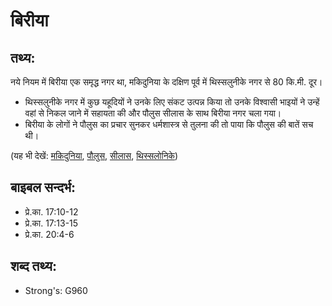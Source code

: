 # बिरीया #

## तथ्य: ##

नये नियम में बिरीया एक समृद्ध नगर था, मकिदुनिया के दक्षिण पूर्व में थिस्सलुनीके नगर से 80 कि.मी. दूर।

* थिस्सलुनीके नगर में कुछ यहूदियों ने उनके लिए संकट उत्पन्न किया तो उनके विश्वासी भाइयों ने उन्हें वहां से निकल जाने में सहायता की और पौलुस सीलास के साथ बिरीया नगर चला गया।
* बिरीया के लोगों ने पौलुस का प्रचार सुनकर धर्मशास्त्र से तुलना की तो पाया कि पौलुस की बातें सच थी।

(यह भी देखें: [मकिदुनिया](../macedonia.md), [पौलुस](../paul.md), [सीलास](../silas.md), [थिस्सलोनिके](../thessalonica.md))

## बाइबल सन्दर्भ: ##

* प्रे.का. 17:10-12
* प्रे.का. 17:13-15
* प्रे.का. 20:4-6

## शब्द तथ्य: ##

* Strong's: G960
